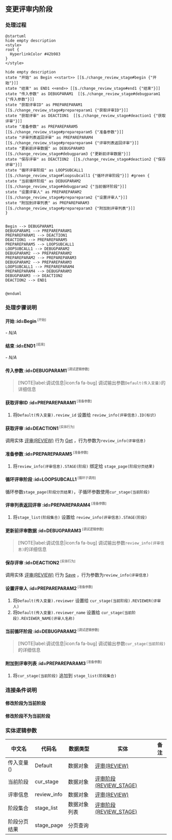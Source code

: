 ## 变更评审内阶段 <!-- {docsify-ignore-all} -->

   

### 处理过程

```plantuml
@startuml
hide empty description
<style>
root {
  HyperlinkColor #42b983
}
</style>

hide empty description
state "开始" as Begin <<start>> [[$./change_review_stage#begin {"开始"}]]
state "结束" as END1 <<end>> [[$./change_review_stage#end1 {"结束"}]]
state "传入参数" as DEBUGPARAM1  [[$./change_review_stage#debugparam1 {"传入参数"}]]
state "获取评审ID" as PREPAREPARAM1  [[$./change_review_stage#prepareparam1 {"获取评审ID"}]]
state "获取评审" as DEACTION1  [[$./change_review_stage#deaction1 {"获取评审"}]]
state "准备参数" as PREPAREPARAM5  [[$./change_review_stage#prepareparam5 {"准备参数"}]]
state "评审列表返回评审" as PREPAREPARAM4  [[$./change_review_stage#prepareparam4 {"评审列表返回评审"}]]
state "更新前评审数据" as DEBUGPARAM3  [[$./change_review_stage#debugparam3 {"更新前评审数据"}]]
state "保存评审" as DEACTION2  [[$./change_review_stage#deaction2 {"保存评审"}]]
state "循环评审阶段" as LOOPSUBCALL1  [[$./change_review_stage#loopsubcall1 {"循环评审阶段"}]] #green {
state "当前循环阶段" as DEBUGPARAM2  [[$./change_review_stage#debugparam2 {"当前循环阶段"}]]
state "设置评审人" as PREPAREPARAM2  [[$./change_review_stage#prepareparam2 {"设置评审人"}]]
state "附加到评审列表" as PREPAREPARAM3  [[$./change_review_stage#prepareparam3 {"附加到评审列表"}]]
}


Begin --> DEBUGPARAM1
DEBUGPARAM1 --> PREPAREPARAM1
PREPAREPARAM1 --> DEACTION1
DEACTION1 --> PREPAREPARAM5
PREPAREPARAM5 --> LOOPSUBCALL1
LOOPSUBCALL1 --> DEBUGPARAM2
DEBUGPARAM2 --> PREPAREPARAM2
PREPAREPARAM2 --> PREPAREPARAM3
DEBUGPARAM2 --> PREPAREPARAM3
LOOPSUBCALL1 --> PREPAREPARAM4
PREPAREPARAM4 --> DEBUGPARAM3
DEBUGPARAM3 --> DEACTION2
DEACTION2 --> END1


@enduml
```


### 处理步骤说明

#### 开始 :id=Begin<sup class="footnote-symbol"> <font color=gray size=1>[开始]</font></sup>



*- N/A*
#### 结束 :id=END1<sup class="footnote-symbol"> <font color=gray size=1>[结束]</font></sup>



*- N/A*

#### 传入参数 :id=DEBUGPARAM1<sup class="footnote-symbol"> <font color=gray size=1>[调试逻辑参数]</font></sup>



> [!NOTE|label:调试信息|icon:fa fa-bug]
> 调试输出参数`Default(传入变量)`的详细信息


#### 获取评审ID :id=PREPAREPARAM1<sup class="footnote-symbol"> <font color=gray size=1>[准备参数]</font></sup>



1. 将`Default(传入变量).review_id` 设置给  `review_info(评审信息).ID(标识)`

#### 获取评审 :id=DEACTION1<sup class="footnote-symbol"> <font color=gray size=1>[实体行为]</font></sup>



调用实体 [评审(REVIEW)](module/TestMgmt/review.md) 行为 [Get](module/TestMgmt/review#行为) ，行为参数为`review_info(评审信息)`

#### 准备参数 :id=PREPAREPARAM5<sup class="footnote-symbol"> <font color=gray size=1>[准备参数]</font></sup>



1. 将`review_info(评审信息).STAGE(阶段)` 绑定给  `stage_page(阶段分页结果)`

#### 循环评审阶段 :id=LOOPSUBCALL1<sup class="footnote-symbol"> <font color=gray size=1>[循环子调用]</font></sup>



循环参数`stage_page(阶段分页结果)`，子循环参数使用`cur_stage(当前阶段)`
#### 评审列表返回评审 :id=PREPAREPARAM4<sup class="footnote-symbol"> <font color=gray size=1>[准备参数]</font></sup>



1. 将`stage_list(阶段集合)` 设置给  `review_info(评审信息).STAGE(阶段)`

#### 更新前评审数据 :id=DEBUGPARAM3<sup class="footnote-symbol"> <font color=gray size=1>[调试逻辑参数]</font></sup>



> [!NOTE|label:调试信息|icon:fa fa-bug]
> 调试输出参数`review_info(评审信息)`的详细信息


#### 保存评审 :id=DEACTION2<sup class="footnote-symbol"> <font color=gray size=1>[实体行为]</font></sup>



调用实体 [评审(REVIEW)](module/TestMgmt/review.md) 行为 [Save](module/TestMgmt/review#行为) ，行为参数为`review_info(评审信息)`

#### 设置评审人 :id=PREPAREPARAM2<sup class="footnote-symbol"> <font color=gray size=1>[准备参数]</font></sup>



1. 将`Default(传入变量).reviewer` 设置给  `cur_stage(当前阶段).REVIEWER(评审人)`
2. 将`Default(传入变量).reviewer_name` 设置给  `cur_stage(当前阶段).REVIEWER_NAME(评审人名称)`

#### 当前循环阶段 :id=DEBUGPARAM2<sup class="footnote-symbol"> <font color=gray size=1>[调试逻辑参数]</font></sup>



> [!NOTE|label:调试信息|icon:fa fa-bug]
> 调试输出参数`cur_stage(当前阶段)`的详细信息


#### 附加到评审列表 :id=PREPAREPARAM3<sup class="footnote-symbol"> <font color=gray size=1>[准备参数]</font></sup>



1. 将`cur_stage(当前阶段)` 追加到  `stage_list(阶段集合)`


### 连接条件说明
#### 修改阶段为当前阶段 


#### 修改阶段不为当前阶段 




### 实体逻辑参数

|    中文名   |    代码名    |  数据类型    |  实体   |备注 |
| --------| --------| -------- | -------- | --------   |
|传入变量(<i class="fa fa-check"/></i>)|Default|数据对象|[评审(REVIEW)](module/TestMgmt/review.md)||
|当前阶段|cur_stage|数据对象|[评审阶段(REVIEW_STAGE)](module/TestMgmt/review_stage.md)||
|评审信息|review_info|数据对象|[评审(REVIEW)](module/TestMgmt/review.md)||
|阶段集合|stage_list|数据对象列表|[评审阶段(REVIEW_STAGE)](module/TestMgmt/review_stage.md)||
|阶段分页结果|stage_page|分页查询|||
